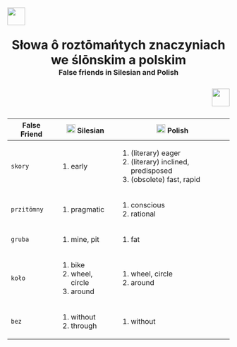 # <p align="left"><img src="https://github.com/user-attachments/assets/2fa8fccb-92f7-4af2-8f83-3e14124518ad" width="40" /></p><p align="center">Słowa ô roztōmańtych znaczyniach<br>we ślōnskim a polskim<br><sup><sub><sup>False friends in Silesian and Polish</sup></sub></sup></p><p align="right"><img src="https://github.com/user-attachments/assets/a3ae44c4-2a03-4ab3-ad17-0df3accb5d82" width="40" /></p>

| False Friend | <img src="https://github.com/user-attachments/assets/2fa8fccb-92f7-4af2-8f83-3e14124518ad" width="20" /> Silesian | <img src="https://github.com/user-attachments/assets/a3ae44c4-2a03-4ab3-ad17-0df3accb5d82" width="20" /> Polish |
| ---------- | -------- | ------ |
| `skory` | <ol><li>early</li></ol> | <ol><li>(literary) eager</li><li>(literary) inclined, predisposed</li><li>(obsolete) fast, rapid</li></ol> |
| `przitōmny` | <ol><li>pragmatic</li></ol> | <ol><li>conscious</li><li>rational</li></ol> |
| `gruba` | <ol><li>mine, pit</li></ol> | <ol><li>fat</li></ol> |
| `koło` | <ol><li>bike</li><li>wheel, circle</li><li>around</li></ol> | <ol><li>wheel, circle</li><li>around</li></ol> |
| `bez` | <ol><li>without</li><li>through</li></ol> | <ol><li>without</li></ol> |
